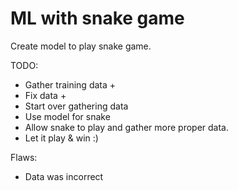 # ML with snake game

Create model to play snake game.

TODO:
* Gather training data +
* Fix data +
* Start over gathering data
* Use model for snake
* Allow snake to play and gather more proper data.
* Let it play & win :)

Flaws:
* Data was incorrect